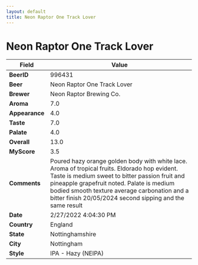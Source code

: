 ```yaml
---
layout: default
title: Neon Raptor One Track Lover
---
```


# Neon Raptor One Track Lover

| Field         | Value     |
|---------------|-----------|
| **BeerID** | 996431 |
| **Beer** | Neon Raptor One Track Lover |
| **Brewer** | Neon Raptor Brewing Co. |
| **Aroma** | 7.0 |
| **Appearance** | 4.0 |
| **Taste** | 7.0 |
| **Palate** | 4.0 |
| **Overall** | 13.0 |
| **MyScore** | 3.5 |
| **Comments** | Poured hazy orange golden body with white lace. Aroma of tropical fruits. Eldorado hop evident. Taste is medium sweet to bitter passion fruit and pineapple grapefruit noted. Palate is medium bodied smooth texture average carbonation and a bitter finish 20/05/2024 second sipping and the same result  |
| **Date** | 2/27/2022 4:04:30 PM |
| **Country** | England |
| **State** | Nottinghamshire |
| **City** | Nottingham |
| **Style** | IPA - Hazy (NEIPA) |
